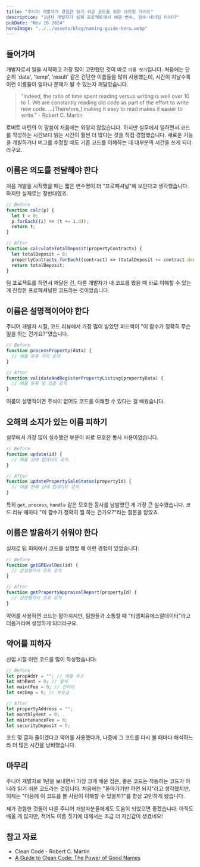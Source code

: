```yaml
---
title: "주니어 개발자가 경험한 읽기 쉬운 코드를 위한 네이밍 가이드"
description: "1년차 개발자가 실제 프로젝트에서 배운 변수, 함수 네이밍 이야기"
pubDate: "Nov 16 2024"
heroImage: "../../assets/blog/naming-guide-hero.webp"
---
```


## 들어가며

개발자로서 일을 시작하고 가장 많이 고민했던 것이 바로 `이름 짓기`입니다. 처음에는 단순히 'data', 'temp', 'result' 같은 간단한 이름들을 많이 사용했는데, 시간이 지날수록 이런 이름들이 얼마나 문제가 될 수 있는지 깨달았습니다.

> "Indeed, the ratio of time spent reading versus writing is well over 10 to 1. We are constantly reading old code as part of the effort to write new code. ...[Therefore,] making it easy to read makes it easier to write." - Robert C. Martin

로버트 마틴의 이 말씀이 처음에는 와닿지 않았습니다. 하지만 실무에서 일하면서 코드를 작성하는 시간보다 읽는 시간이 훨씬 더 많다는 것을 직접 경험했습니다. 새로운 기능을 개발하거나 버그를 수정할 때도 기존 코드를 이해하는 데 대부분의 시간을 쓰게 되더라구요.

## 이름은 의도를 전달해야 한다

처음 개발을 시작했을 때는 짧은 변수명이 더 "프로페셔널"해 보인다고 생각했습니다. 하지만 실제로는 정반대였죠.

```javascript
// Before
function calc(p) {
  let t = 0;
  p.forEach((i) => (t += i.d));
  return t;
}

// After
function calculateTotalDeposit(propertyContracts) {
  let totalDeposit = 0;
  propertyContracts.forEach((contract) => (totalDeposit += contract.deposit));
  return totalDeposit;
}
```

팀 프로젝트를 하면서 깨달은 건, 다른 개발자가 내 코드를 봤을 때 바로 이해할 수 있는 게 진정한 프로페셔널한 코드라는 것이었습니다.

## 이름은 설명적이어야 한다

주니어 개발자 시절, 코드 리뷰에서 가장 많이 받았던 피드백이 "이 함수가 정확히 무슨 일을 하는 건가요?"였습니다.

```javascript
// Before
function processProperty(data) {
  // 매물 등록 처리 로직
}

// After
function validateAndRegisterPropertyListing(propertyData) {
  // 매물 등록 및 검증 로직
}
```

이름이 설명적이면 주석이 없어도 코드를 이해할 수 있다는 걸 배웠습니다.

## 오해의 소지가 있는 이름 피하기

실무에서 가장 많이 실수했던 부분이 바로 모호한 동사 사용이었습니다.

```javascript
// Before
function update(id) {
  // 매물 상태 업데이트 로직
}

// After
function updatePropertySaleStatus(propertyId) {
  // 매물 판매 상태 업데이트 로직
}
```

특히 `get`, `process`, `handle` 같은 모호한 동사를 남발했던 게 가장 큰 실수였습니다. 코드 리뷰 때마다 "이 함수가 정확히 뭘 하는 건가요?"라는 질문을 받았죠.

## 이름은 발음하기 쉬워야 한다

실제로 팀 회의에서 코드를 설명할 때 이런 경험이 있었습니다:

```javascript
// Before
function getGPEvalDoc(id) {
  // 감정평가서 조회 로직
}

// After
function getPropertyAppraisalReport(propertyId) {
  // 감정평가서 조회 로직
}
```

약어를 사용하면 코드는 짧아지지만, 팀원들과 소통할 때 "티엠피유에스알데이터"라고 더듬거리며 설명하게 되더라구요.

## 약어를 피하자

신입 시절 이런 코드를 많이 작성했습니다:

```javascript
// Before
let propAddr = ""; // 매물 주소
let mthRent = 0; // 월세
let maintFee = 0; // 관리비
let secDep = 0; // 보증금

// After
let propertyAddress = "";
let monthlyRent = 0;
let maintenanceFee = 0;
let securityDeposit = 0;
```

코드 몇 글자 줄이겠다고 약어를 사용했다가, 나중에 그 코드를 다시 볼 때마다 해석하느라 더 많은 시간을 낭비했습니다.

## 마무리

주니어 개발자로 1년을 보내면서 가장 크게 배운 점은, 좋은 코드는 작동하는 코드가 아니라 읽기 쉬운 코드라는 것입니다. 처음에는 "돌아가기만 하면 되지"라고 생각했지만, 이제는 "다음에 이 코드를 볼 사람이 이해할 수 있을까?"를 항상 고민하게 됐습니다.

제가 경험한 것들이 다른 주니어 개발자분들에게도 도움이 되었으면 좋겠습니다. 아직도 배울 게 많지만, 적어도 이름 짓기에 대해서는 조금 더 자신감이 생겼네요!

## 참고 자료

- Clean Code - Robert C. Martin
- [A Guide to Clean Code: The Power of Good Names](https://dev.to/gervaisamoah/a-guide-to-clean-code-the-power-of-good-names-3f6i)
